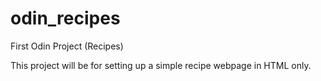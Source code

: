 # odin_recipes
First Odin Project (Recipes)

This project will be for setting up a simple recipe webpage in HTML only.